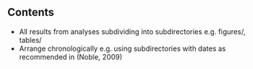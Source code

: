 #

## Contents
  - All results from analyses subdividing into subdirectories e.g. figures/, tables/
  - Arrange chronologically e.g. using subdirectories with dates as recommended in (Noble, 2009)
